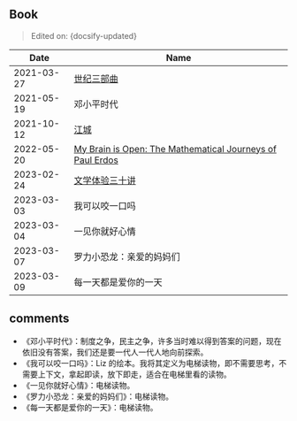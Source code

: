 ## Book

> Edited on: {docsify-updated}

| Date       | Name                                                                                                                             |
| ---------- | -------------------------------------------------------------------------------------------------------------------------------- |
| 2021-03-27 | [世纪三部曲](https://bertrandwen.github.io/blog/#/reading/notes/century-trilogy)                                                 |
| 2021-05-19 | 邓小平时代                                                                                                                       |
| 2021-10-12 | [江城](https://bertrandwen.github.io/blog/#/reading/notes/river-city)                                                            |
| 2022-05-20 | [My Brain is Open: The Mathematical Journeys of Paul Erdos](https://bertrandwen.github.io/blog/#/reading/notes/my-brain-is-open) |
| 2023-02-24 | [文学体验三十讲](https://bertrandwen.github.io/blog/#/reading/notes/literature-talk)                                             |
| 2023-03-03 | 我可以咬一口吗                                                                                                                   |
| 2023-03-04 | 一见你就好心情                                                                                                                   |
| 2023-03-07 | 罗力小恐龙：亲爱的妈妈们                                                                                                         |
| 2023-03-09 | 每一天都是爱你的一天                                                                                                             |

## comments

- 《邓小平时代》：制度之争，民主之争，许多当时难以得到答案的问题，现在依旧没有答案，我们还是要一代人一代人地向前探索。
- 《我可以咬一口吗》：Liz 的绘本。我将其定义为电梯读物，即不需要思考，不需要上下文，拿起即读，放下即走，适合在电梯里看的读物。
- 《一见你就好心情》：电梯读物。
- 《罗力小恐龙：亲爱的妈妈们》：电梯读物。
- 《每一天都是爱你的一天》：电梯读物。